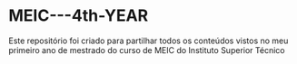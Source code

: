 # MEIC---4th-YEAR
Este repositório foi criado para partilhar todos os conteúdos vistos no meu primeiro ano de mestrado do curso de MEIC do Instituto Superior Técnico
